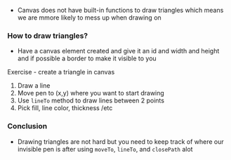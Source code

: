 - Canvas does not have built-in functions to draw triangles which means we are mmore likely to mess up when drawing on 

### How to draw triangles?
- Have a canvas element created and give it an id and width and height and if possible a border to make it visible to you 

Exercise - create a triangle in canvas
1. Draw a line 
2. Move pen to (x,y) where you want to start drawing 
3. Use `lineTo` method to draw lines between 2 points 
4. Pick fill, line color, thickness /etc

### Conclusion 
- Drawing triangles are not hard but you need to keep track of where our invisible pen is after using `moveTo`, `lineTo`, and `closePath` alot